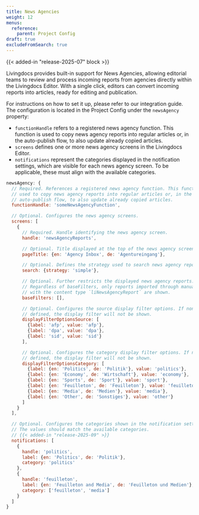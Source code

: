 ```yaml
---
title: News Agencies
weight: 12
menus:
  reference:
    parent: Project Config
draft: true
excludeFromSearch: true
---
```


{{< added-in "release-2025-07" block >}}

Livingdocs provides built-in support for News Agencies, allowing editorial teams to review and process incoming reports from agencies directly within the Livingdocs Editor. With a single click, editors can convert incoming reports into articles, ready for editing and publication.

<!-- For instructions on how to set it up, please refer to our [integration guide]({{< ref "/guides/integrations/news-agencies" >}}).  -->

For instructions on how to set it up, please refer to our integration guide.
The configuration is located in the Project Config under the `newsAgency` property:

- `functionHandle` refers to a registered news agency function. This function is used to copy news agency reports into regular articles or, in the auto-publish flow, to also update already copied articles.
- `screens` defines one or more news agency screens in the Livingdocs Editor.
- `notifications` represent the categories displayed in the notification settings, which are visible for each news agency screen. To be applicable, these must align with the available categories.

```js
newsAgency: {
  // Required. References a registered news agency function. This function is
  // used to copy news agency reports into regular articles or, in the
  // auto-publish flow, to also update already copied articles.
  functionHandle: 'someNewsAgencyFunction',

  // Optional. Configures the news agency screens.
  screens: [
    {
      // Required. Handle identifying the news agency screen.
      handle: 'newsAgencyReports',

      // Optional. Title displayed at the top of the news agency screen.
      pageTitle: {en: 'Agency Inbox', de: 'Agentureingang'},

      // Optional. Defines the strategy used to search news agency reports.
      search: {strategy: 'simple'},

      // Optional. Further restricts the displayed news agency reports.
      // Regardless of baseFilters, only reports imported through manual flows
      // with the content type `liNewsAgencyReport` are shown.
      baseFilters: [],

      // Optional. Configures the source display filter options. If none are
      // defined, the display filter will not be shown.
      displayFilterOptionsSource: [
        {label: 'afp', value: 'afp'},
        {label: 'dpa', value: 'dpa'},
        {label: 'sid', value: 'sid'}
      ],

      // Optional. Configures the category display filter options. If none are
      // defined, the display filter will not be shown.
      displayFilterOptionsCategory: [
        {label: {en: 'Politics', de: 'Politik'}, value: 'politics'},
        {label: {en: 'Economy', de: 'Wirtschaft'}, value: 'economy'},
        {label: {en: 'Sports', de: 'Sport'}, value: 'sport'},
        {label: {en: 'Feuilleton', de: 'Feuilleton'}, value: 'feuilleton'},
        {label: {en: 'Media', de: 'Medien'}, value: 'media'},
        {label: {en: 'Other', de: 'Sonstiges'}, value: 'other'}
      ]
    }
  ],

  // Optional. Configures the categories shown in the notification settings.
  // The values should match the available categories.
  // {{< added-in "release-2025-09" >}}
  notifications: [
    {
      handle: 'politics',
      label: {en: 'Politics', de: 'Politik'},
      category: 'politics'
    },
    {
      handle: 'feuilleton',
      label: {en: 'Feuilleton and Media', de: 'Feuilleton und Medien'},
      category: ['feuilleton', 'media']
    }
  ]
}
```
